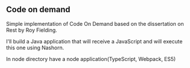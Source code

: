 ## Code on demand
 Simple implementation of Code On Demand based on the dissertation on Rest by Roy Fielding.
 
 I'll build a Java application that will receive a JavaScript and will execute this one using Nashorn.

 In node directory have a node application(TypeScript, Webpack, ES5) 
 
 
 
